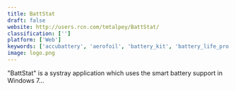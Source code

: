 ```yaml
---
title: BattStat
draft: false 
website: http://users.rcn.com/tmtalpey/BattStat/
classification: ['']
platform: ['Web']
keywords: ['accubattery', 'aerofoil', 'battery_kit', 'battery_life_pro', 'battery_master', 'battery_watch', 'battery_widget_reborn', 'batterybar', 'batterybot_pro', 'batterycare', 'batteryinfoview', 'batterymon', 'fruitjuice', 'gsam_battery_monitor', 'gimespace_power_control', 'juicedefender', 'last_real_shutdown', 'minibatterylogger', 'windows_7_battery_bar']
image: logo.png
---
```

"BattStat" is a systray application which uses the smart battery support in Windows 7...